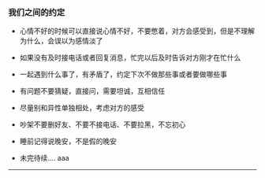 
### 我们之间的约定

* 心情不好的时候可以直接说心情不好，不要憋着，对方会感受到，但是不理解为什么，会误以为感情淡了

* 如果没有及时接电话或者回复消息，忙完以后及时告诉对方刚才在忙什么

* 一起遇到什么事了，有矛盾了，约定下次不做那些事或者要做哪些事

* 有问题不要猜疑，直接问，需要坦诚，互相信任

* 尽量别和异性单独相处，考虑对方的感受

* 吵架不要删好友、不要不接电话、不要拉黑，不忘初心

* 睡前记得说晚安，不是假的晚安

* 未完待续.... aaa


----- -------

